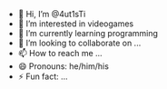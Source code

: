 - 👋 Hi, I’m @4ut1sTi
- 👀 I’m interested in videogames
- 🌱 I’m currently learning programming
- 💞️ I’m looking to collaborate on ...
- 📫 How to reach me ...
- 😄 Pronouns: he/him/his
- ⚡ Fun fact: ...

<!---
@4ut1sTi/@4ut1sTi is a ✨ special ✨ repository because its `README.md` (this file) appears on your GitHub profile.
You can click the Preview link to take a look at your changes.
--->

